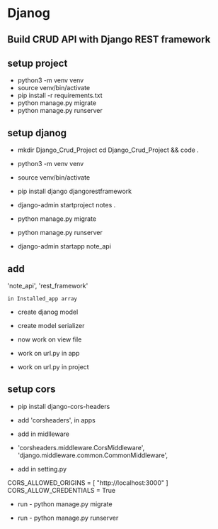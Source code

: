 # Djanog
## Build CRUD API with Django REST framework


## setup project
- python3 -m venv venv
- source venv/bin/activate
- pip install -r requirements.txt
- python manage.py migrate
- python manage.py runserver




## setup djanog

- mkdir Django_Crud_Project
cd Django_Crud_Project && code .

- python3 -m venv venv
- source venv/bin/activate
- pip install django djangorestframework

- django-admin startproject notes .

- python manage.py migrate

- python manage.py runserver
- django-admin startapp note_api


## add 
   'note_api',
    'rest_framework'
    
    in Installed_app array
    
- create djanog model
- create model serializer
- now work on view file

- work on url.py in app


- work on url.py in project 


## setup cors 
- pip install django-cors-headers
- add   'corsheaders', in apps

- add in midlleware 
-  'corsheaders.middleware.CorsMiddleware',
    'django.middleware.common.CommonMiddleware',

- add in setting.py 

 CORS_ALLOWED_ORIGINS = [
    "http://localhost:3000"
]
CORS_ALLOW_CREDENTIALS = True


- run  - python manage.py migrate

- run - python manage.py runserver



